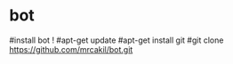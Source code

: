 # bot
#install bot !
#apt-get update
#apt-get install git
#git clone https://github.com/mrcakil/bot.git
